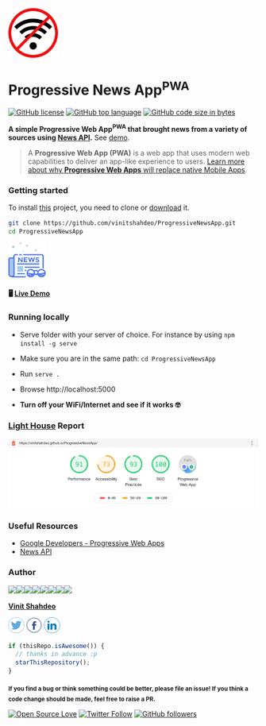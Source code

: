 
<img src="./images/wifi.png" width="100px" height="100px"/>

<h1>Progressive News App<sup>PWA</sup> </h1></a>

[![GitHub license](https://img.shields.io/github/license/vinitshahdeo/ProgressiveNewsApp?logo=github)](https://github.com/vinitshahdeo/ProgressiveNewsApp/blob/master/LICENSE) [![GitHub top language](https://img.shields.io/github/languages/top/vinitshahdeo/ProgressiveNewsApp?logo=javascript)](https://vinitshahdeo.github.io/ProgressiveNewsApp/) [![GitHub code size in bytes](https://img.shields.io/github/languages/code-size/vinitshahdeo/ProgressiveNewsApp?color=yellow&logo=github)](https://github.com/vinitshahdeo/)

**A simple Progressive Web App<sup>PWA</sup> that brought news from a variety of sources using [News API](https://newsapi.org/).** See [demo](https://vinitshahdeo.github.io/ProgressiveNewsApp/). 

> A **Progressive Web App (PWA)** is a web app that uses modern web capabilities to deliver an app-like experience to users. [Learn more about why **Progressive Web Apps** will replace native Mobile Apps](https://www.forbes.com/sites/forbestechcouncil/2018/03/09/why-progressive-web-apps-will-replace-native-mobile-apps/#5cfcb9702112).

### Getting started

To install [this](https://vinitshahdeo.github.io/ProgressiveNewsApp/) project, you need to clone or [download](https://github.com/vinitshahdeo/ProgressiveNewsApp/archive/master.zip) it.

```bash
git clone https://github.com/vinitshahdeo/ProgressiveNewsApp.git
cd ProgressiveNewsApp
```

<a href="https://vinitshahdeo.github.io/ProgressiveNewsApp/"><img src="./images/news.png" width="15%" height="15%"/></a>

#### :desktop_computer: [Live Demo](https://vinitshahdeo.github.io/ProgressiveNewsApp/)

### Running locally

- Serve folder with your server of choice. For instance by using `npm install -g serve`

- Make sure you are in the same path: `cd ProgressiveNewsApp`

- Run `serve .`

- Browse http://localhost:5000

- **Turn off your WiFi/Internet and see if it works :nerd_face:**


### [Light House](https://developers.google.com/web/tools/lighthouse) Report

![Lighthouse report](./images/light-house.png)

### Useful Resources

- [Google Developers - Progressive Web Apps](https://developers.google.com/web/progressive-web-apps/)
- [News API](https://newsapi.org/)

### Author

[![](https://sourcerer.io/fame/vinitshahdeo/vinitshahdeo/ProgressiveNewsApp/images/0)](https://sourcerer.io/fame/vinitshahdeo/vinitshahdeo/ProgressiveNewsApp/links/0)[![](https://sourcerer.io/fame/vinitshahdeo/vinitshahdeo/ProgressiveNewsApp/images/1)](https://sourcerer.io/fame/vinitshahdeo/vinitshahdeo/ProgressiveNewsApp/links/1)[![](https://sourcerer.io/fame/vinitshahdeo/vinitshahdeo/ProgressiveNewsApp/images/2)](https://sourcerer.io/fame/vinitshahdeo/vinitshahdeo/ProgressiveNewsApp/links/2)[![](https://sourcerer.io/fame/vinitshahdeo/vinitshahdeo/ProgressiveNewsApp/images/3)](https://sourcerer.io/fame/vinitshahdeo/vinitshahdeo/ProgressiveNewsApp/links/3)[![](https://sourcerer.io/fame/vinitshahdeo/vinitshahdeo/ProgressiveNewsApp/images/4)](https://sourcerer.io/fame/vinitshahdeo/vinitshahdeo/ProgressiveNewsApp/links/4)[![](https://sourcerer.io/fame/vinitshahdeo/vinitshahdeo/ProgressiveNewsApp/images/5)](https://sourcerer.io/fame/vinitshahdeo/vinitshahdeo/ProgressiveNewsApp/links/5)[![](https://sourcerer.io/fame/vinitshahdeo/vinitshahdeo/ProgressiveNewsApp/images/6)](https://sourcerer.io/fame/vinitshahdeo/vinitshahdeo/ProgressiveNewsApp/links/6)[![](https://sourcerer.io/fame/vinitshahdeo/vinitshahdeo/ProgressiveNewsApp/images/7)](https://sourcerer.io/fame/vinitshahdeo/vinitshahdeo/ProgressiveNewsApp/links/7)

**[Vinit Shahdeo](https://www.linkedin.com/in/vinitshahdeo/)**

<a href="https://twitter.com/Vinit_Shahdeo"><img src="images/twitter.png" width="32px" height="32px"></a> <a href="https://www.facebook.com/vinit.shahdeo"><img src="images/facebook.png" width="32px" height="32px"></a> <a href="https://www.linkedin.com/in/vinitshahdeo/"><img src="images/linkedin.png" width="32px" height="32px"></a>


```javascript
if (thisRepo.isAwesome()) {
  // thanks in advance :p
  starThisRepository();
}

```

<sub><strong>If you find a bug or think something could be better, please file an issue! If you think a code change should be made, feel free to raise a PR.</strong></sub>

[![Open Source Love](https://badges.frapsoft.com/os/v2/open-source.svg?v=103)](https://github.com/vinitshahdeo) [![Twitter Follow](https://img.shields.io/twitter/follow/Vinit_Shahdeo?style=social)](https://twitter.com/Vinit_Shahdeo) [![GitHub followers](https://img.shields.io/github/followers/vinitshahdeo.svg?label=follow%20@vinitshahdeo&style=flat&logo=github)](https://github.com/vinitshahdeo/)


